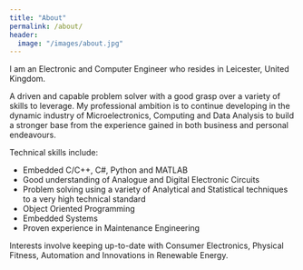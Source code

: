 ```yaml
---
title: "About"
permalink: /about/
header:
  image: "/images/about.jpg"
---
```


I am an Electronic and Computer Engineer who resides in Leicester, United Kingdom.

A driven and capable problem solver with a good grasp over a variety of skills to leverage. My professional ambition is to continue developing in the dynamic industry of Microelectronics, Computing and Data Analysis to build a stronger base from the experience gained in both business and personal endeavours.

Technical skills include:

* Embedded C/C++, C#, Python and MATLAB
* Good understanding of Analogue and Digital Electronic Circuits
* Problem solving using a variety of Analytical and Statistical techniques to a very high technical standard
* Object Oriented Programming
* Embedded Systems
* Proven experience in Maintenance Engineering

Interests involve keeping up-to-date with Consumer Electronics, Physical Fitness, Automation and Innovations in Renewable Energy.
